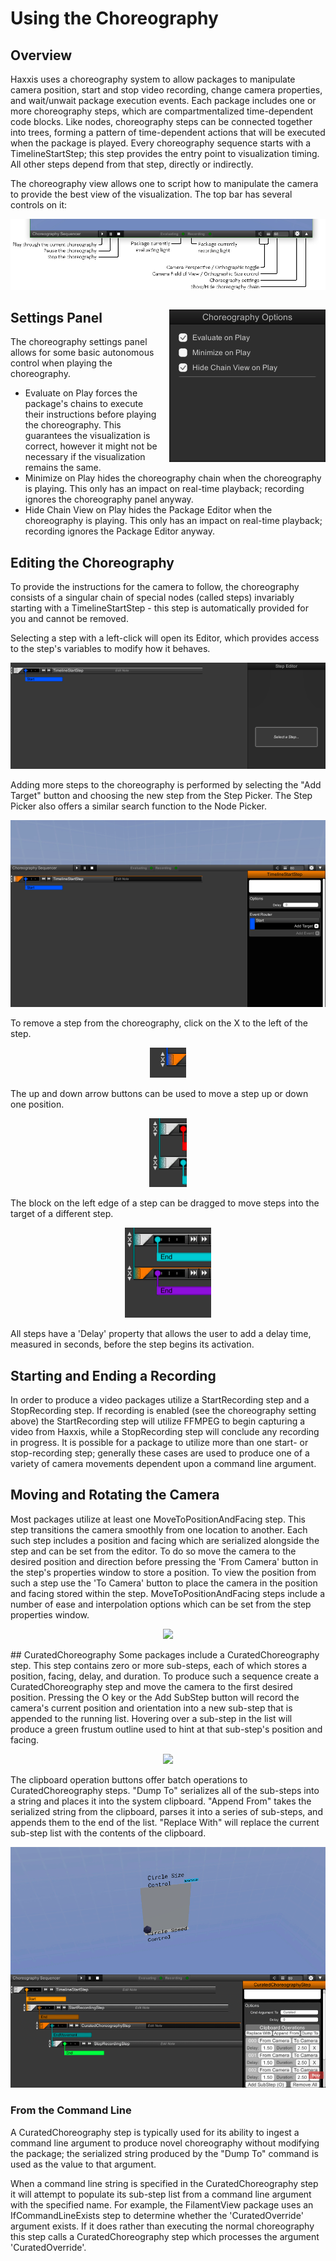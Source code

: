 # Using the Choreography

## Overview
Haxxis uses a choreography system to allow packages to manipulate camera position, start and stop video recording, change camera properties, and wait/unwait package execution events.  Each package includes one or more choreography steps, which are compartmentalized time-dependent code blocks.  Like nodes, choreography steps can be connected together into trees, forming a pattern of time-dependent actions that will be executed when the package is played.  Every choreography sequence starts with a TimelineStartStep; this step provides the entry point to visualization timing.  All other steps depend from that step, directly or indirectly.

The choreography view allows one to script how to manipulate the camera to provide the best view of the visualization.  The top bar has several controls on it:
   <p style="text-align: center;"> <img src="../WikiImages/choreography/choreography0.png" /> </p>

   <p style="float: right;"> <img src="../WikiImages/choreography/choreography1.png" style="margin-left: 16px" /> </p>

## Settings Panel

The choreography settings panel allows for some basic autonomous control when playing the choreography.

- Evaluate on Play forces the package's chains to execute their instructions before playing the choreography.  This guarantees the visualization is correct, however it might not be necessary if the visualization remains the same.
- Minimize on Play hides the choreography chain when the choreography is playing.  This only has an impact on real-time playback; recording ignores the choreography panel anyway.
- Hide Chain View on Play hides the Package Editor when the choreography is playing.  This only has an impact on real-time playback; recording ignores the Package Editor anyway.

## Editing the Choreography
To provide the instructions for the camera to follow, the choreography consists of a singular chain of special nodes (called steps) invariably starting with a TimelineStartStep - this step is automatically provided for you and cannot be removed.

Selecting a step with a left-click will open its Editor, which provides access to the step's variables to modify how it behaves.
   <p style="text-align: center;"> <img src="../WikiImages/choreography/choreography2.gif" /> </p>

Adding more steps to the choreography is performed by selecting the "Add Target" button and choosing the new step from the Step Picker.  The Step Picker also offers a similar search function to the Node Picker.
   <p style="text-align: center;"> <img src="../WikiImages/choreography/choreography3.gif" /> </p>

To remove a step from the choreography, click on the X to the left of the step.
   <p style="text-align: center;"> <img src="../WikiImages/choreography/choreography4.gif"/> </p>

The up and down arrow buttons can be used to move a step up or down one position.
   <p style="text-align: center;"> <img src="../WikiImages/choreography/choreography5.gif"/> </p>
The block on the left edge of a step can be dragged to move steps into the target of a different step.
   <p style="text-align: center;"> <img src="../WikiImages/choreography/choreography6.gif"/> </p>

All steps have a 'Delay' property that allows the user to add a delay time, measured in seconds, before the step begins its activation.
## Starting and Ending a Recording
In order to produce a video packages utilize a StartRecording step and a StopRecording step.  If recording is enabled (see the choreography setting above) the StartRecording step will utilize FFMPEG to begin capturing a video from Haxxis, while a StopRecording step will conclude any recording in progress.  It is possible for a package to utilize more than one start- or stop-recording step; generally these cases are used to produce one of a variety of camera movements dependent upon a command line argument.
## Moving and Rotating the Camera
Most packages utilize at least one MoveToPositionAndFacing step.  This step transitions the camera smoothly from one location to another.  Each such step includes a position and facing which are serialized alongside the step and can be set from the editor.  To do so move the camera to the desired position and direction before pressing the 'From Camera' button in the step's properties window to store a position.  To view the position from such a step use the 'To Camera' button to place the camera in the position and facing stored within the step.  MoveToPositionAndFacing steps include a number of ease and interpolation options which can be set from the step properties window.
   <p style="text-align: center;"> <img src="../WikiImages/choreography/choreography7.gif" /> </p>
## CuratedChoreography
Some packages include a CuratedChoreography step.  This step contains zero or more sub-steps, each of which stores a position, facing, delay, and duration.  To produce such a sequence create a CuratedChoreography step and move the camera to the first desired position.  Pressing the O key or the Add SubStep button will record the camera's current position and orientation into a new sub-step that is appended to the running list.  Hovering over a sub-step in the list will produce a green frustum outline used to hint at that sub-step's position and facing.
   <p style="text-align: center;"> <img src="../WikiImages/choreography/choreography8.gif" /> </p>

The clipboard operation buttons offer batch operations to CuratedChoreography steps.  "Dump To" serializes all of the sub-steps into a string and places it into the system clipboard.  "Append From" takes the serialized string from the clipboard, parses it into a series of sub-steps, and appends them to the end of the list.  "Replace With" will replace the current sub-step list with the contents of the clipboard.
   <p style="text-align: center;"> <img src="../WikiImages/choreography/choreography9.gif" /> </p>

### From the Command Line
A CuratedChoreography step is typically used for its ability to ingest a command line argument to produce novel choreography without modifying the package; the serialized string produced by the "Dump To" command is used as the value to that argument.

When a command line string is specified in the CuratedChoreography step it will attempt to populate its sub-step list from a command line argument with the specified name.  For example, the FilamentView package uses an IfCommandLineExists step to determine whether the 'CuratedOverride' argument exists.  If it does rather than executing the normal choreography this step calls a CuratedChoreography step which processes the argument 'CuratedOverride'.
